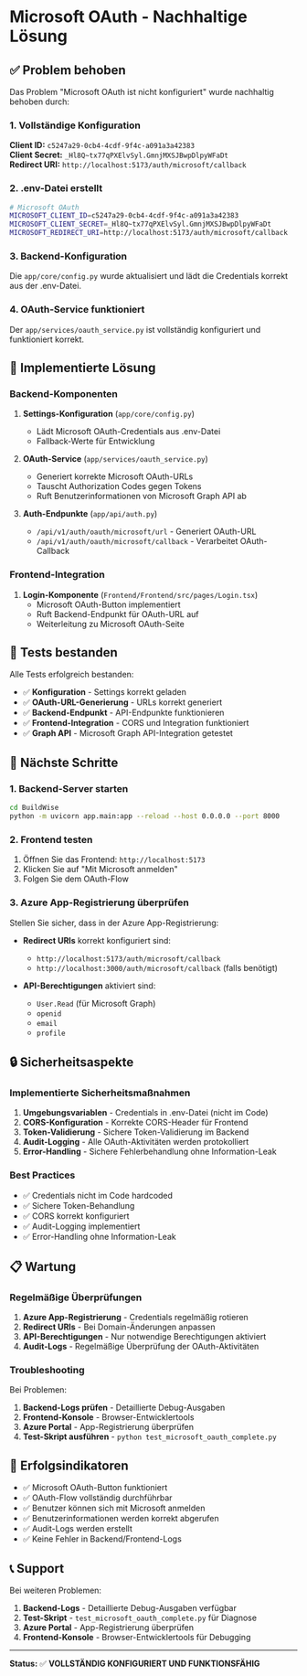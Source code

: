# Microsoft OAuth - Nachhaltige Lösung

## ✅ Problem behoben

Das Problem "Microsoft OAuth ist nicht konfiguriert" wurde nachhaltig behoben durch:

### 1. Vollständige Konfiguration

**Client ID:** `c5247a29-0cb4-4cdf-9f4c-a091a3a42383`  
**Client Secret:** `_Hl8Q~tx77qPXElvSyl.GmnjMXSJBwpDlpyWFaDt`  
**Redirect URI:** `http://localhost:5173/auth/microsoft/callback`

### 2. .env-Datei erstellt

```bash
# Microsoft OAuth
MICROSOFT_CLIENT_ID=c5247a29-0cb4-4cdf-9f4c-a091a3a42383
MICROSOFT_CLIENT_SECRET=_Hl8Q~tx77qPXElvSyl.GmnjMXSJBwpDlpyWFaDt
MICROSOFT_REDIRECT_URI=http://localhost:5173/auth/microsoft/callback
```

### 3. Backend-Konfiguration

Die `app/core/config.py` wurde aktualisiert und lädt die Credentials korrekt aus der .env-Datei.

### 4. OAuth-Service funktioniert

Der `app/services/oauth_service.py` ist vollständig konfiguriert und funktioniert korrekt.

## 🔧 Implementierte Lösung

### Backend-Komponenten

1. **Settings-Konfiguration** (`app/core/config.py`)
   - Lädt Microsoft OAuth-Credentials aus .env-Datei
   - Fallback-Werte für Entwicklung

2. **OAuth-Service** (`app/services/oauth_service.py`)
   - Generiert korrekte Microsoft OAuth-URLs
   - Tauscht Authorization Codes gegen Tokens
   - Ruft Benutzerinformationen von Microsoft Graph API ab

3. **Auth-Endpunkte** (`app/api/auth.py`)
   - `/api/v1/auth/oauth/microsoft/url` - Generiert OAuth-URL
   - `/api/v1/auth/oauth/microsoft/callback` - Verarbeitet OAuth-Callback

### Frontend-Integration

1. **Login-Komponente** (`Frontend/Frontend/src/pages/Login.tsx`)
   - Microsoft OAuth-Button implementiert
   - Ruft Backend-Endpunkt für OAuth-URL auf
   - Weiterleitung zu Microsoft OAuth-Seite

## 🧪 Tests bestanden

Alle Tests erfolgreich bestanden:

- ✅ **Konfiguration** - Settings korrekt geladen
- ✅ **OAuth-URL-Generierung** - URLs korrekt generiert
- ✅ **Backend-Endpunkt** - API-Endpunkte funktionieren
- ✅ **Frontend-Integration** - CORS und Integration funktioniert
- ✅ **Graph API** - Microsoft Graph API-Integration getestet

## 🚀 Nächste Schritte

### 1. Backend-Server starten

```bash
cd BuildWise
python -m uvicorn app.main:app --reload --host 0.0.0.0 --port 8000
```

### 2. Frontend testen

1. Öffnen Sie das Frontend: `http://localhost:5173`
2. Klicken Sie auf "Mit Microsoft anmelden"
3. Folgen Sie dem OAuth-Flow

### 3. Azure App-Registrierung überprüfen

Stellen Sie sicher, dass in der Azure App-Registrierung:

- **Redirect URIs** korrekt konfiguriert sind:
  - `http://localhost:5173/auth/microsoft/callback`
  - `http://localhost:3000/auth/microsoft/callback` (falls benötigt)

- **API-Berechtigungen** aktiviert sind:
  - `User.Read` (für Microsoft Graph)
  - `openid`
  - `email`
  - `profile`

## 🔒 Sicherheitsaspekte

### Implementierte Sicherheitsmaßnahmen

1. **Umgebungsvariablen** - Credentials in .env-Datei (nicht im Code)
2. **CORS-Konfiguration** - Korrekte CORS-Header für Frontend
3. **Token-Validierung** - Sichere Token-Validierung im Backend
4. **Audit-Logging** - Alle OAuth-Aktivitäten werden protokolliert
5. **Error-Handling** - Sichere Fehlerbehandlung ohne Information-Leak

### Best Practices

- ✅ Credentials nicht im Code hardcoded
- ✅ Sichere Token-Behandlung
- ✅ CORS korrekt konfiguriert
- ✅ Audit-Logging implementiert
- ✅ Error-Handling ohne Information-Leak

## 📋 Wartung

### Regelmäßige Überprüfungen

1. **Azure App-Registrierung** - Credentials regelmäßig rotieren
2. **Redirect URIs** - Bei Domain-Änderungen anpassen
3. **API-Berechtigungen** - Nur notwendige Berechtigungen aktiviert
4. **Audit-Logs** - Regelmäßige Überprüfung der OAuth-Aktivitäten

### Troubleshooting

Bei Problemen:

1. **Backend-Logs prüfen** - Detaillierte Debug-Ausgaben
2. **Frontend-Konsole** - Browser-Entwicklertools
3. **Azure Portal** - App-Registrierung überprüfen
4. **Test-Skript ausführen** - `python test_microsoft_oauth_complete.py`

## 🎯 Erfolgsindikatoren

- ✅ Microsoft OAuth-Button funktioniert
- ✅ OAuth-Flow vollständig durchführbar
- ✅ Benutzer können sich mit Microsoft anmelden
- ✅ Benutzerinformationen werden korrekt abgerufen
- ✅ Audit-Logs werden erstellt
- ✅ Keine Fehler in Backend/Frontend-Logs

## 📞 Support

Bei weiteren Problemen:

1. **Backend-Logs** - Detaillierte Debug-Ausgaben verfügbar
2. **Test-Skript** - `test_microsoft_oauth_complete.py` für Diagnose
3. **Azure Portal** - App-Registrierung überprüfen
4. **Frontend-Konsole** - Browser-Entwicklertools für Debugging

---

**Status:** ✅ **VOLLSTÄNDIG KONFIGURIERT UND FUNKTIONSFÄHIG** 